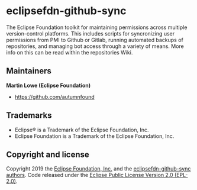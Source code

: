 # eclipsefdn-github-sync

The Eclipse Foundation toolkit for maintaining permissions across multiple version-control platforms. This includes scripts for syncronizing user permissions from PMI to Github or Gitlab, running automated backups of repositories, and managing bot access through a variety of means. More info on this can be read within the repositories Wiki.

## Maintainers

**Martin Lowe (Eclipse Foundation)**

- <https://github.com/autumnfound>

## Trademarks

* Eclipse® is a Trademark of the Eclipse Foundation, Inc.
* Eclipse Foundation is a Trademark of the Eclipse Foundation, Inc.

## Copyright and license

Copyright 2019 the [Eclipse Foundation, Inc.](https://www.eclipse.org) and the [eclipsefdn-github-sync authors](https://github.com/eclipsefdn/eclipsefdn-github-sync/graphs/contributors). Code released under the [Eclipse Public License Version 2.0 (EPL-2.0)](https://github.com/eclipsefdn/eclipsefdn-github-sync/blob/master/LICENSE).
